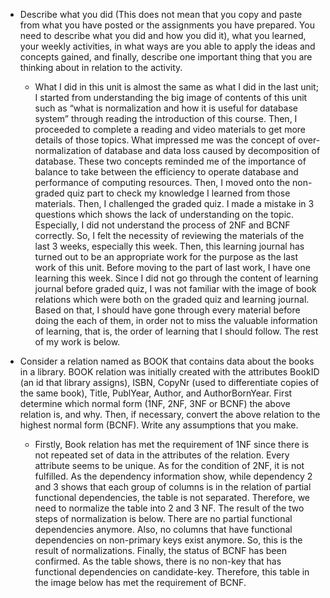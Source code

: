 - Describe what you did (This does not mean that you copy and paste from what you have posted or the assignments you have prepared. You need to describe what you did and how you did it), what you learned, your weekly activities, in what ways are you able to apply the ideas and concepts gained, and finally, describe one important thing that you are thinking about in relation to the activity.
  - What I did in this unit is almost the same as what I did in the last unit; I started from understanding the big image of contents of this unit such as “what is normalization and how it is useful for database system” through reading the introduction of this course. Then, I proceeded to complete a reading and video materials to get more details of those topics. What impressed me was the concept of over-normalization of database and data loss caused by decomposition of database. These two concepts reminded me of the importance of balance to take between the efficiency to operate database and performance of computing resources. Then, I moved onto the non-graded quiz part to check my knowledge I learned from those materials. Then, I challenged the graded quiz. I made a mistake in 3 questions which shows the lack of understanding on the topic. Especially, I did not understand the process of 2NF and BCNF correctly. So, I felt the necessity of reviewing the materials of the last 3 weeks, especially this week. Then, this learning journal has turned out to be an appropriate work for the purpose as the last work of this unit. Before moving to the part of last work, I have one learning this week. Since I did not go through the content of learning journal before graded quiz, I was not familiar with the image of book relations which were both on the graded quiz and learning journal. Based on that, I should have gone through every material before doing the each of them, in order not to miss the valuable information of learning, that is, the order of learning that I should follow. The rest of my work is below.

- Consider a relation named as BOOK that contains data about the books in a library. BOOK relation was initially created with the attributes BookID (an id that library assigns), ISBN, CopyNr (used to differentiate copies of the same book), Title, PublYear, Author, and AuthorBornYear. First determine which normal form (1NF, 2NF, 3NF or BCNF) the above relation is, and why. Then, if necessary, convert the above relation to the highest normal form (BCNF). Write any assumptions that you make.
  - Firstly, Book relation has met the requirement of 1NF since there is not repeated set of data in the attributes of the relation. Every attribute seems to be unique. As for the condition of 2NF, it is not fulfilled. As the dependency information show, while dependency 2 and 3 shows that each group of columns is in the relation of partial functional dependencies, the table is not separated. Therefore, we need to normalize the table into 2 and 3 NF. The result of the two steps of normalization is below. There are no partial functional dependencies anymore. Also, no columns that have functional dependencies on non-primary keys exist anymore. So, this is the result of normalizations. Finally, the status of BCNF has been confirmed. As the table shows, there is no non-key that has functional dependencies on candidate-key. Therefore, this table in the image below has met the requirement of BCNF.